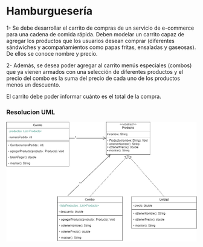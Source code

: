 
# Hamburguesería

1- Se debe desarrollar el carrito de compras de un servicio de e-commerce para una cadena de comida rápida. Deben modelar un carrito capaz de agregar los productos que los usuarios desean comprar (diferentes sándwiches y acompañamientos como papas fritas, ensaladas y gaseosas). De ellos se conoce nombre y precio.

2- Además, se desea poder agregar al carrito menús especiales (combos) que ya vienen armados con una selección de diferentes productos y el precio del combo es la suma del precio de cada uno de los productos menos un descuento.

El carrito debe poder informar cuánto es el total de la compra.

### Resolucion UML
![UML- Hamburguesería]( https://github.com/soymilidev/JAVA-I/blob/main/C22/C22-Clase-Hamburgueseria/img/UML-Hamburgueseria.png)
